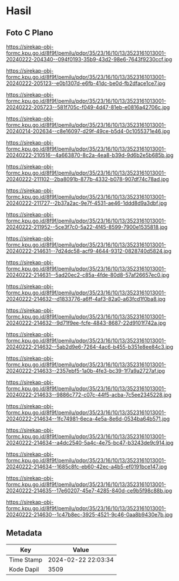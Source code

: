 # Hasil

## Foto C Plano

https://sirekap-obj-formc.kpu.go.id/8f9f/pemilu/pdpr/35/23/16/10/13/3523161013001-20240222-204340--094f0193-35b9-43d2-98e6-7643f9230ccf.jpg

https://sirekap-obj-formc.kpu.go.id/8f9f/pemilu/pdpr/35/23/16/10/13/3523161013001-20240222-205123--e0b1307d-e6fb-41dc-be0d-fb2dface1ce7.jpg

https://sirekap-obj-formc.kpu.go.id/8f9f/pemilu/pdpr/35/23/16/10/13/3523161013001-20240222-205723--581f705c-f049-4d47-81eb-e0816a42706c.jpg

https://sirekap-obj-formc.kpu.go.id/8f9f/pemilu/pdpr/35/23/16/10/13/3523161013001-20240214-202634--c8e16097-d29f-49ce-b5d4-0c1055371e46.jpg

https://sirekap-obj-formc.kpu.go.id/8f9f/pemilu/pdpr/35/23/16/10/13/3523161013001-20240222-210516--4a663870-8c2a-4ea8-b39d-9d6b2e5b685b.jpg

https://sirekap-obj-formc.kpu.go.id/8f9f/pemilu/pdpr/35/23/16/10/13/3523161013001-20240222-211102--2ba8091b-877b-4332-b078-907df74c78ad.jpg

https://sirekap-obj-formc.kpu.go.id/8f9f/pemilu/pdpr/35/23/16/10/13/3523161013001-20240222-211727--2b37a2ac-9e7f-4531-ae46-1ddd8d9a3dbf.jpg

https://sirekap-obj-formc.kpu.go.id/8f9f/pemilu/pdpr/35/23/16/10/13/3523161013001-20240222-211952--5ce3f7c0-5a22-4f45-8599-7900e1535818.jpg

https://sirekap-obj-formc.kpu.go.id/8f9f/pemilu/pdpr/35/23/16/10/13/3523161013001-20240222-214631--7d24dc58-acf9-4644-9312-0828740d5824.jpg

https://sirekap-obj-formc.kpu.go.id/8f9f/pemilu/pdpr/35/23/16/10/13/3523161013001-20240222-214631--5ad20ec2-c85a-4fde-80d8-57af26657ec0.jpg

https://sirekap-obj-formc.kpu.go.id/8f9f/pemilu/pdpr/35/23/16/10/13/3523161013001-20240222-214632--d1833776-a6ff-4af3-82a0-a63fcd1f0ba8.jpg

https://sirekap-obj-formc.kpu.go.id/8f9f/pemilu/pdpr/35/23/16/10/13/3523161013001-20240222-214632--9d71f9ee-fcfe-4843-8687-22d9101f742a.jpg

https://sirekap-obj-formc.kpu.go.id/8f9f/pemilu/pdpr/35/23/16/10/13/3523161013001-20240222-214632--5ab2d9e6-7264-4ac6-b455-b351e8ee84c3.jpg

https://sirekap-obj-formc.kpu.go.id/8f9f/pemilu/pdpr/35/23/16/10/13/3523161013001-20240222-214633--2357ebf5-1a0b-4fe3-bc39-1f7a9a2727af.jpg

https://sirekap-obj-formc.kpu.go.id/8f9f/pemilu/pdpr/35/23/16/10/13/3523161013001-20240222-214633--9886c772-c07c-44f5-acba-7c5ee2345228.jpg

https://sirekap-obj-formc.kpu.go.id/8f9f/pemilu/pdpr/35/23/16/10/13/3523161013001-20240222-214634--1fc74981-6eca-4e5a-8e6d-0534ba64b571.jpg

https://sirekap-obj-formc.kpu.go.id/8f9f/pemilu/pdpr/35/23/16/10/13/3523161013001-20240222-214634--a4dc2540-5a4c-4e75-bc47-b3243de9c914.jpg

https://sirekap-obj-formc.kpu.go.id/8f9f/pemilu/pdpr/35/23/16/10/13/3523161013001-20240222-214634--1685c8fc-eb60-42ec-a4b5-ef0191bce147.jpg

https://sirekap-obj-formc.kpu.go.id/8f9f/pemilu/pdpr/35/23/16/10/13/3523161013001-20240222-214635--17e60207-45e7-4285-840d-ce9b5f98c88b.jpg

https://sirekap-obj-formc.kpu.go.id/8f9f/pemilu/pdpr/35/23/16/10/13/3523161013001-20240222-214630--1c47b8ec-3925-4521-9c46-0aa8b9430e7b.jpg


## Metadata

| Key        | Value               |
| ---------- | ------------------- |
| Time Stamp | 2024-02-22 22:03:34 |
| Kode Dapil | 3509                |



